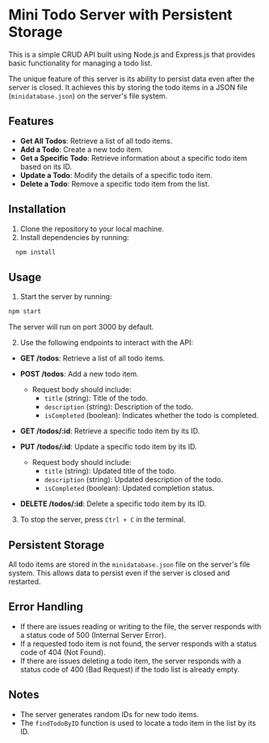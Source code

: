 # Mini Todo Server with Persistent Storage

This is a simple CRUD API built using Node.js and Express.js that provides basic functionality for managing a todo list. 

The unique feature of this server is its ability to persist data even after the server is closed. It achieves this by storing the todo items in a JSON file (`minidatabase.json`) on the server's file system.

## Features
- **Get All Todos**: Retrieve a list of all todo items.
- **Add a Todo**: Create a new todo item.
- **Get a Specific Todo**: Retrieve information about a specific todo item based on its ID.
- **Update a Todo**: Modify the details of a specific todo item.
- **Delete a Todo**: Remove a specific todo item from the list.

## Installation
1. Clone the repository to your local machine.
2. Install dependencies by running:

```bash
  npm install
```

## Usage

1. Start the server by running:
 ```bash
 npm start
 ```

The server will run on port 3000 by default.

2. Use the following endpoints to interact with the API:

- **GET /todos**: Retrieve a list of all todo items.
  
- **POST /todos**: Add a new todo item.
  - Request body should include:
    - `title` (string): Title of the todo.
    - `description` (string): Description of the todo.
    - `isCompleted` (boolean): Indicates whether the todo is completed.
      
- **GET /todos/:id**: Retrieve a specific todo item by its ID.
  
- **PUT /todos/:id**: Update a specific todo item by its ID.
  - Request body should include:
    - `title` (string): Updated title of the todo.
    - `description` (string): Updated description of the todo.
    - `isCompleted` (boolean): Updated completion status.
      
- **DELETE /todos/:id**: Delete a specific todo item by its ID.

3. To stop the server, press `Ctrl + C` in the terminal.

## Persistent Storage

All todo items are stored in the `minidatabase.json` file on the server's file system. This allows data to persist even if the server is closed and restarted.

## Error Handling

- If there are issues reading or writing to the file, the server responds with a status code of 500 (Internal Server Error).
- If a requested todo item is not found, the server responds with a status code of 404 (Not Found).
- If there are issues deleting a todo item, the server responds with a status code of 400 (Bad Request) if the todo list is already empty.

## Notes

- The server generates random IDs for new todo items.
- The `findTodoByID` function is used to locate a todo item in the list by its ID.

